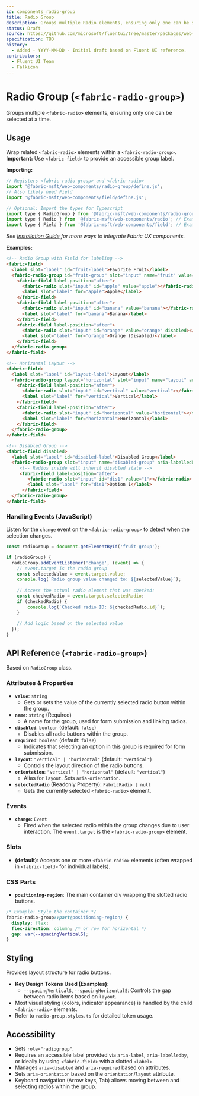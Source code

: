 ```yaml
---
id: components_radio-group
title: Radio Group
description: Groups multiple Radio elements, ensuring only one can be selected.
status: Draft
source: https://github.com/microsoft/fluentui/tree/master/packages/web-components/src/radio-group
specification: TBD
history:
  - Added - YYYY-MM-DD - Initial draft based on Fluent UI reference.
contributors:
  - Fluent UI Team
  - Falkicon
---
```


# Radio Group (`<fabric-radio-group>`)

Groups multiple `<fabric-radio>` elements, ensuring only one can be selected at a time.

## Usage

Wrap related `<fabric-radio>` elements within a `<fabric-radio-group>`.
**Important:** Use `<fabric-field>` to provide an accessible group label.

**Importing:**

```javascript
// Registers <fabric-radio-group> and <fabric-radio>
import '@fabric-msft/web-components/radio-group/define.js';
// Also likely need Field
import '@fabric-msft/web-components/field/define.js';

// Optional: Import the types for Typescript
import type { RadioGroup } from '@fabric-msft/web-components/radio-group';
import type { Radio } from '@fabric-msft/web-components/radio'; // Example
import type { Field } from '@fabric-msft/web-components/field'; // Example
```

*See [Installation Guide](../../guides/installation.md) for more ways to integrate Fabric UX components.*

**Examples:**

```html
<!-- Radio Group with Field for labeling -->
<fabric-field>
  <label slot="label" id="fruit-label">Favorite Fruit</label>
  <fabric-radio-group id="fruit-group" slot="input" name="fruit" value="banana" aria-labelledby="fruit-label">
    <fabric-field label-position="after">
      <fabric-radio slot="input" id="apple" value="apple"></fabric-radio>
      <label slot="label" for="apple">Apple</label>
    </fabric-field>
    <fabric-field label-position="after">
      <fabric-radio slot="input" id="banana" value="banana"></fabric-radio>
      <label slot="label" for="banana">Banana</label>
    </fabric-field>
    <fabric-field label-position="after">
      <fabric-radio slot="input" id="orange" value="orange" disabled></fabric-radio>
      <label slot="label" for="orange">Orange (Disabled)</label>
    </fabric-field>
  </fabric-radio-group>
</fabric-field>

<!-- Horizontal Layout -->
<fabric-field>
  <label slot="label" id="layout-label">Layout</label>
  <fabric-radio-group layout="horizontal" slot="input" name="layout" aria-labelledby="layout-label">
    <fabric-field label-position="after">
      <fabric-radio slot="input" id="vertical" value="vertical"></fabric-radio>
      <label slot="label" for="vertical">Vertical</label>
    </fabric-field>
    <fabric-field label-position="after">
      <fabric-radio slot="input" id="horizontal" value="horizontal"></fabric-radio>
      <label slot="label" for="horizontal">Horizontal</label>
    </fabric-field>
  </fabric-radio-group>
</fabric-field>

<!-- Disabled Group -->
<fabric-field disabled>
  <label slot="label" id="disabled-label">Disabled Group</label>
  <fabric-radio-group slot="input" name="disabled-group" aria-labelledby="disabled-label">
     <!-- Radios inside will inherit disabled state -->
     <fabric-field label-position="after">
        <fabric-radio slot="input" id="dis1" value="1"></fabric-radio>
        <label slot="label" for="dis1">Option 1</label>
      </fabric-field>
  </fabric-radio-group>
</fabric-field>
```

### Handling Events (JavaScript)

Listen for the `change` event on the `<fabric-radio-group>` to detect when the selection changes.

```javascript
const radioGroup = document.getElementById('fruit-group');

if (radioGroup) {
  radioGroup.addEventListener('change', (event) => {
    // event.target is the radio group
    const selectedValue = event.target.value;
    console.log(`Radio group value changed to: ${selectedValue}`);
    
    // Access the actual radio element that was checked:
    const checkedRadio = event.target.selectedRadio;
    if (checkedRadio) {
        console.log(`Checked radio ID: ${checkedRadio.id}`);
    }
    
    // Add logic based on the selected value
  });
}
```

## API Reference (`<fabric-radio-group>`)

Based on `RadioGroup` class.

### Attributes & Properties

*   **`value`**: `string`
    *   Gets or sets the value of the currently selected radio button within the group.
*   **`name`**: `string` (Required)
    *   A name for the group, used for form submission and linking radios.
*   **`disabled`**: `boolean` (default: `false`)
    *   Disables all radio buttons within the group.
*   **`required`**: `boolean` (default: `false`)
    *   Indicates that selecting an option in this group is required for form submission.
*   **`layout`**: `"vertical" | "horizontal"` (default: `"vertical"`)
    *   Controls the layout direction of the radio buttons.
*   **`orientation`**: `"vertical" | "horizontal"` (default: `"vertical"`)
    *   Alias for `layout`. Sets `aria-orientation`.
*   **`selectedRadio`** (Readonly Property): `FabricRadio | null`
    *   Gets the currently selected `<fabric-radio>` element.

### Events

*   **`change`**: `Event`
    *   Fired when the selected radio within the group changes due to user interaction. The `event.target` is the `<fabric-radio-group>` element.

### Slots

*   **(default)**: Accepts one or more `<fabric-radio>` elements (often wrapped in `<fabric-field>` for individual labels).

### CSS Parts

*   **`positioning-region`**: The main container div wrapping the slotted radio buttons.

```css
/* Example: Style the container */
fabric-radio-group::part(positioning-region) {
  display: flex;
  flex-direction: column; /* or row for horizontal */
  gap: var(--spacingVerticalS);
}
```

## Styling

Provides layout structure for radio buttons.

*   **Key Design Tokens Used (Examples):**
    *   `--spacingVerticalS`, `--spacingHorizontalS`: Controls the gap between radio items based on `layout`.
*   Most visual styling (colors, indicator appearance) is handled by the child `<fabric-radio>` elements.
*   Refer to `radio-group.styles.ts` for detailed token usage.

## Accessibility

*   Sets `role="radiogroup"`.
*   Requires an accessible label provided via `aria-label`, `aria-labelledby`, or ideally by using `<fabric-field>` with a slotted `<label>`.
*   Manages `aria-disabled` and `aria-required` based on attributes.
*   Sets `aria-orientation` based on the `orientation`/`layout` attribute.
*   Keyboard navigation (Arrow keys, Tab) allows moving between and selecting radios within the group. 
